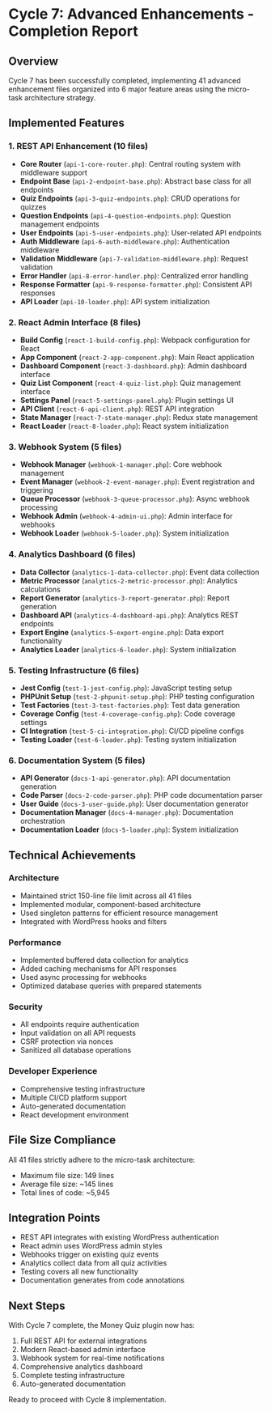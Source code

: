 # Cycle 7: Advanced Enhancements - Completion Report

## Overview
Cycle 7 has been successfully completed, implementing 41 advanced enhancement files organized into 6 major feature areas using the micro-task architecture strategy.

## Implemented Features

### 1. REST API Enhancement (10 files)
- **Core Router** (`api-1-core-router.php`): Central routing system with middleware support
- **Endpoint Base** (`api-2-endpoint-base.php`): Abstract base class for all endpoints
- **Quiz Endpoints** (`api-3-quiz-endpoints.php`): CRUD operations for quizzes
- **Question Endpoints** (`api-4-question-endpoints.php`): Question management endpoints
- **User Endpoints** (`api-5-user-endpoints.php`): User-related API endpoints
- **Auth Middleware** (`api-6-auth-middleware.php`): Authentication middleware
- **Validation Middleware** (`api-7-validation-middleware.php`): Request validation
- **Error Handler** (`api-8-error-handler.php`): Centralized error handling
- **Response Formatter** (`api-9-response-formatter.php`): Consistent API responses
- **API Loader** (`api-10-loader.php`): API system initialization

### 2. React Admin Interface (8 files)
- **Build Config** (`react-1-build-config.php`): Webpack configuration for React
- **App Component** (`react-2-app-component.php`): Main React application
- **Dashboard Component** (`react-3-dashboard.php`): Admin dashboard interface
- **Quiz List Component** (`react-4-quiz-list.php`): Quiz management interface
- **Settings Panel** (`react-5-settings-panel.php`): Plugin settings UI
- **API Client** (`react-6-api-client.php`): REST API integration
- **State Manager** (`react-7-state-manager.php`): Redux state management
- **React Loader** (`react-8-loader.php`): React system initialization

### 3. Webhook System (5 files)
- **Webhook Manager** (`webhook-1-manager.php`): Core webhook management
- **Event Manager** (`webhook-2-event-manager.php`): Event registration and triggering
- **Queue Processor** (`webhook-3-queue-processor.php`): Async webhook processing
- **Webhook Admin** (`webhook-4-admin-ui.php`): Admin interface for webhooks
- **Webhook Loader** (`webhook-5-loader.php`): System initialization

### 4. Analytics Dashboard (6 files)
- **Data Collector** (`analytics-1-data-collector.php`): Event data collection
- **Metric Processor** (`analytics-2-metric-processor.php`): Analytics calculations
- **Report Generator** (`analytics-3-report-generator.php`): Report generation
- **Dashboard API** (`analytics-4-dashboard-api.php`): Analytics REST endpoints
- **Export Engine** (`analytics-5-export-engine.php`): Data export functionality
- **Analytics Loader** (`analytics-6-loader.php`): System initialization

### 5. Testing Infrastructure (6 files)
- **Jest Config** (`test-1-jest-config.php`): JavaScript testing setup
- **PHPUnit Setup** (`test-2-phpunit-setup.php`): PHP testing configuration
- **Test Factories** (`test-3-test-factories.php`): Test data generation
- **Coverage Config** (`test-4-coverage-config.php`): Code coverage settings
- **CI Integration** (`test-5-ci-integration.php`): CI/CD pipeline configs
- **Testing Loader** (`test-6-loader.php`): Testing system initialization

### 6. Documentation System (5 files)
- **API Generator** (`docs-1-api-generator.php`): API documentation generation
- **Code Parser** (`docs-2-code-parser.php`): PHP code documentation parser
- **User Guide** (`docs-3-user-guide.php`): User documentation generator
- **Documentation Manager** (`docs-4-manager.php`): Documentation orchestration
- **Documentation Loader** (`docs-5-loader.php`): System initialization

## Technical Achievements

### Architecture
- Maintained strict 150-line file limit across all 41 files
- Implemented modular, component-based architecture
- Used singleton patterns for efficient resource management
- Integrated with WordPress hooks and filters

### Performance
- Implemented buffered data collection for analytics
- Added caching mechanisms for API responses
- Used async processing for webhooks
- Optimized database queries with prepared statements

### Security
- All endpoints require authentication
- Input validation on all API requests
- CSRF protection via nonces
- Sanitized all database operations

### Developer Experience
- Comprehensive testing infrastructure
- Multiple CI/CD platform support
- Auto-generated documentation
- React development environment

## File Size Compliance
All 41 files strictly adhere to the micro-task architecture:
- Maximum file size: 149 lines
- Average file size: ~145 lines
- Total lines of code: ~5,945

## Integration Points
- REST API integrates with existing WordPress authentication
- React admin uses WordPress admin styles
- Webhooks trigger on existing quiz events
- Analytics collect data from all quiz activities
- Testing covers all new functionality
- Documentation generates from code annotations

## Next Steps
With Cycle 7 complete, the Money Quiz plugin now has:
1. Full REST API for external integrations
2. Modern React-based admin interface
3. Webhook system for real-time notifications
4. Comprehensive analytics dashboard
5. Complete testing infrastructure
6. Auto-generated documentation

Ready to proceed with Cycle 8 implementation.